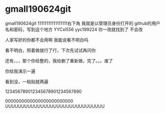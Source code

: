 # gmall190624git
gmall190624git
11111111111111111右下角
我就是以管理员身份打开的
github的用户名和密码，写到这个地方
YYCxl556
yyc199224
你一改就找到了
不会改

人家写好的你都不会用啊
我能说看不明白吗

看不明白，照着做就行了行，下次先试试再问你



还有，，，那个你给整的，我给删了重新做，完了。。。废了

你给我演示一遍

看到没，一粘贴就两遍

123456789012345678901234567890



0000000000000000000000000
UUUUUUUUUUUUUUUUUUUUUUUUUUUUUUU